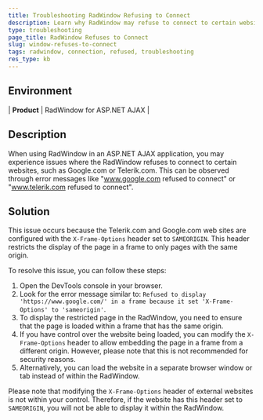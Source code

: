 ```yaml
---
title: Troubleshooting RadWindow Refusing to Connect
description: Learn why RadWindow may refuse to connect to certain websites and how to resolve the issue.
type: troubleshooting
page_title: RadWindow Refuses to Connect
slug: window-refuses-to-connect
tags: radwindow, connection, refused, troubleshooting
res_type: kb
---
```


## Environment
| **Product**   | RadWindow for ASP.NET AJAX |

## Description
When using RadWindow in an ASP.NET AJAX application, you may experience issues where the RadWindow refuses to connect to certain websites, such as Google.com or Telerik.com. This can be observed through error messages like "www.google.com refused to connect" or "www.telerik.com refused to connect".

## Solution
This issue occurs because the Telerik.com and Google.com web sites are configured with the `X-Frame-Options` header set to `SAMEORIGIN`. This header restricts the display of the page in a frame to only pages with the same origin.

To resolve this issue, you can follow these steps:

1. Open the DevTools console in your browser.
2. Look for the error message similar to: `Refused to display 'https://www.google.com/' in a frame because it set 'X-Frame-Options' to 'sameorigin'`.
3. To display the restricted page in the RadWindow, you need to ensure that the page is loaded within a frame that has the same origin.
4. If you have control over the website being loaded, you can modify the `X-Frame-Options` header to allow embedding the page in a frame from a different origin. However, please note that this is not recommended for security reasons.
5. Alternatively, you can load the website in a separate browser window or tab instead of within the RadWindow.

Please note that modifying the `X-Frame-Options` header of external websites is not within your control. Therefore, if the website has this header set to `SAMEORIGIN`, you will not be able to display it within the RadWindow.
